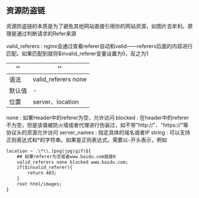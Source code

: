 ## 资源防盗链
资源防盗链的本质是为了避免其他网站直接引用你的网站资源，如图片去牟利。原理是通过判断请求的Refer来源

valid_referers : nginx会通过查看referer自动和valid——referers后面的内容进行匹配。如果匹配到就将$invalid_referer变量设置为0，反之为1


|  ''   | ''  |
|  ----  | ----  |
| 语法  | valid_referers none|blocked|server_names|string... |
| 默认值  | - |
| 位置  | server、location |

none : 如果Header中的referer为空，允许访问
blocked : 在header中的referer不为空，但是该值被防火墙或者代理进行伪装过，如不带\"http:\/\/\"、"https:\/\/"等协议头的资源允许访问
server_names : 指定具体的域名或者IP
string : 可以支持正则表达式和\*的字符串。如果是正则表达式，需要以`~`开头表示，例如

```txt
location ~ .\*\\.(png|jpg|gif)${
	## 如果referer为空或者www.baidu.com就是0
	valid_referers none blocked www.baidu.com;
	if($invalid_referer){
		return 403;
	}
	root html/images;
}
```